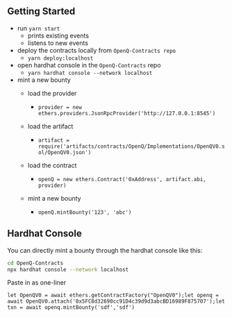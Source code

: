 ## Getting Started

* run `yarn start`
  * prints existing events
  * listens to new events
* deploy the contracts locally from `OpenQ-Contracts repo`
  * `yarn deploy:localhost`
* open hardhat console in the `OpenQ-Contracts` repo
  * `yarn hardhat console --network localhost`
* mint a new bounty
    * load the provider
      * `provider = new ethers.providers.JsonRpcProvider('http://127.0.0.1:8545')`

    * load the artifact
      * `artifact = require('artifacts/contracts/OpenQ/Implementations/OpenQV0.sol/OpenQV0.json')`

    * load the contract
      * `openQ = new ethers.Contract('0xAddress', artifact.abi, provider)`

    * mint a new bounty
      * `openQ.mintBounty('123', 'abc')`

## Hardhat Console

You can directly mint a bounty through the hardhat console like this:

```bash
cd OpenQ-Contracts
npx hardhat console --network localhost
```

Paste in as one-liner

```
let OpenQV0 = await ethers.getContractFactory("OpenQV0");let openq = await OpenQV0.attach('0x5FC8d32690cc91D4c39d9d3abcBD16989F875707');let txn = await openq.mintBounty('sdf','sdf')
```